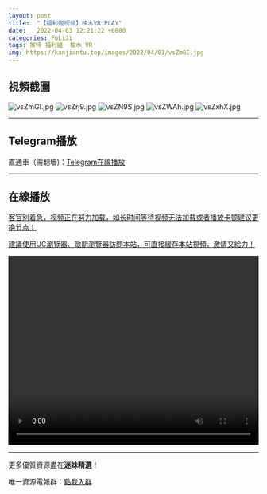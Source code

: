 ```yaml
---
layout: post
title:  "【福利姬视频】柚木VR PLAY"
date:   2022-04-03 12:21:22 +0800
categories: FuLiJi
tags: 推特 福利姬  柚木 VR
img: https://kanjiantu.top/images/2022/04/03/vsZmGI.jpg
---
```



## 視頻截圖

![vsZmGI.jpg](https://kanjiantu.top/images/2022/04/03/vsZmGI.jpg)
![vsZrj9.jpg](https://kanjiantu.top/images/2022/04/03/vsZrj9.jpg)
![vsZN9S.jpg](https://kanjiantu.top/images/2022/04/03/vsZN9S.jpg)
![vsZWAh.jpg](https://kanjiantu.top/images/2022/04/03/vsZWAh.jpg)
![vsZxhX.jpg](https://kanjiantu.top/images/2022/04/03/vsZxhX.jpg)

* * *
## Telegram播放

直通車（需翻墻)：[Telegram在線播放](https://t.me/mimeijingxuan/425)

* * *
## 在線播放
<u>客官别着急，视频正在努力加载，如长时间等待视频无法加载或者播放卡顿建议更换节点！</u>

<u>建議使用UC瀏覽器、歐朋瀏覽器訪問本站，可直接緩存本站視頻，激情又給力！</u>
<center><video src="https://cdn.publer.io/uploads/videos/62498c15db279732fb55cce7/6ff12c0175b79babc89cfa87bb22897f.mp4" width="100%" height="380px" controls="controls"></video></center>


* * *
更多優質資源盡在**迷妹精選**！

唯一資源電報群：[點我入群](https://t.me/mimeijingxuan)


